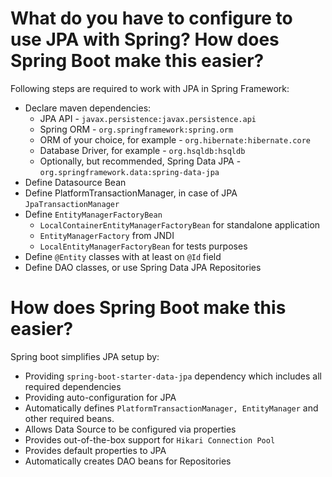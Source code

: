# What do you have to configure to use JPA with Spring? How does Spring Boot make this easier?
Following steps are required to work with JPA in Spring Framework:
- Declare maven dependencies:
    - JPA API - ```javax.persistence:javax.persistence.api```
    - Spring ORM - ```org.springframework:spring.orm```
    - ORM of your choice, for example - ```org.hibernate:hibernate.core```
    - Database Driver, for example - ```org.hsqldb:hsqldb```
    - Optionally, but recommended, Spring Data JPA - ```org.springframework.data:spring-data-jpa```
- Define Datasource Bean
- Define PlatformTransactionManager, in case of JPA ```JpaTransactionManager```
- Define ```EntityManagerFactoryBean```
    - ```LocalContainerEntityManagerFactoryBean``` for standalone application
    - ```EntityManagerFactory``` from JNDI
    - ```LocalEntityManagerFactoryBean``` for tests purposes
- Define ```@Entity``` classes with at least on ```@Id``` field
- Define DAO classes, or use Spring Data JPA Repositories

# How does Spring Boot make this easier?
Spring boot simplifies JPA setup by:
- Providing ```spring-boot-starter-data-jpa``` dependency which includes all required dependencies
- Providing auto-configuration for JPA
- Automatically defines ```PlatformTransactionManager, EntityManager``` and other required beans.
- Allows Data Source to be configured via properties 
- Provides out-of-the-box support for ```Hikari Connection Pool```
- Provides default properties to JPA
- Automatically creates DAO beans for Repositories